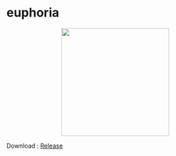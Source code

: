 # euphoria

<p align="center">
  <a src="https://github.com/Kir4Kun/euphoria/actions/workflows/android-release.yml"><img src="https://github.com/Kir4Kun/euphoria/actions/workflows/android-release.yml/badge.svg" width="250"></a>
</p>

Download : [Release](https://github.com/Kir4Kun/euphoria/releases)
